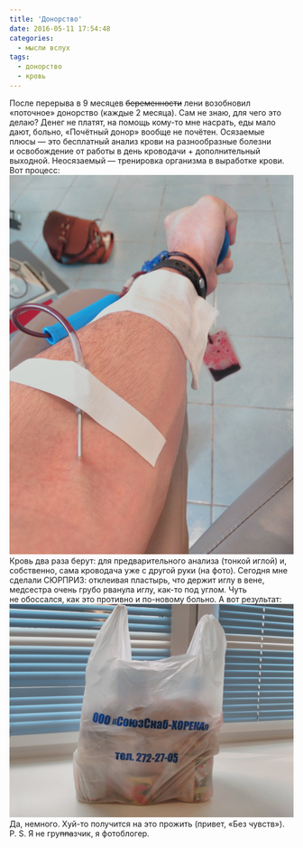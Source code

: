 ```yaml
---
title: 'Донорство'
date: 2016-05-11 17:54:48
categories:
  - мысли вслух
tags:
  - донорство
  - кровь
---
```


После перерыва в&nbsp;9&nbsp;месяцев <del>беременности</del> лени возобновил &laquo;поточное&raquo;
донорство (каждые 2 месяца). Сам не&nbsp;знаю, для чего это делаю? Денег не&nbsp;платят,
на&nbsp;помощь <nobr>кому-то</nobr> мне насрать, еды мало дают, больно, &laquo;Почётный донор&raquo;
вообще не&nbsp;почётен. Осязаемые плюсы&nbsp;&mdash; это бесплатный анализ крови
на&nbsp;разнообразные болезни и&nbsp;освобождение от&nbsp;работы в&nbsp;день кроводачи +
дополнительный выходной. Неосязаемый&nbsp;&mdash; тренировка организма в&nbsp;выработке крови. Вот
процесс: ![Рука](../../assets/images/2016-05-11-donorstvo/ruka.jpg) Кровь два раза берут: для
предварительного анализа (тонкой иглой) и, собственно, сама кроводача уже с&nbsp;другой руки
(на&nbsp;фото). Сегодня мне сделали СЮРПРИЗ: отклеивая пластырь, что держит иглу в&nbsp;вене,
медсестра очень грубо рванула иглу, <nobr>как-то</nobr> под углом. Чуть не&nbsp;обоссался, как это
противно и&nbsp;<nobr>по-новому</nobr> больно. А&nbsp;вот результат:
![Пакет](../../assets/images/2016-05-11-donorstvo/paket.jpg) Да, немного. <nobr>Хуй-то</nobr>
получится на&nbsp;это прожить (привет, &laquo;Без чувств&raquo;). <nobr>P. S.</nobr>
Я&nbsp;не&nbsp;гру<del>ппа</del>зчик, я&nbsp;фотоблогер.
